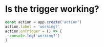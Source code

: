 # Is the trigger working?

```js
const action = app.create('action')
action.label = 'working?'
action.onTrigger = () => {
  console.log('working?')
}
```

